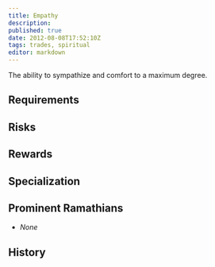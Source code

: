 ```yaml
---
title: Empathy
description:
published: true
date: 2012-08-08T17:52:10Z
tags: trades, spiritual
editor: markdown
---
```


The ability to sympathize and comfort to a maximum degree.

## Requirements

## Risks

## Rewards

## Specialization

## Prominent Ramathians

- *None*

## History